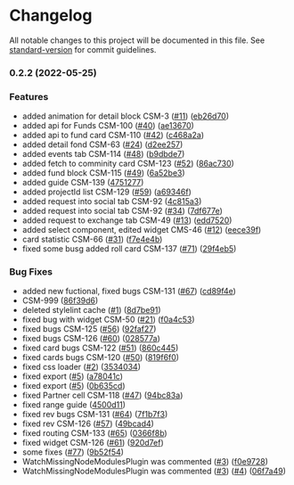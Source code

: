 # Changelog

All notable changes to this project will be documented in this file. See [standard-version](https://github.com/conventional-changelog/standard-version) for commit guidelines.

### 0.2.2 (2022-05-25)


### Features

* added animation for detail block CSM-3 ([#11](https://github.com/crypto-space-map/csm-fe/issues/11)) ([eb26d70](https://github.com/crypto-space-map/csm-fe/commit/eb26d700ccef149d9238fd32c1c33b160975aa62))
* added api for Funds CSM-100 ([#40](https://github.com/crypto-space-map/csm-fe/issues/40)) ([ae13670](https://github.com/crypto-space-map/csm-fe/commit/ae1367069ba86c8202a6478f2705c9c8ce07866d))
* added api to fund card CSM-110 ([#42](https://github.com/crypto-space-map/csm-fe/issues/42)) ([c468a2a](https://github.com/crypto-space-map/csm-fe/commit/c468a2af2d163e3e170eb02e59b10be294b6d924))
* added detail fond CSM-63 ([#24](https://github.com/crypto-space-map/csm-fe/issues/24)) ([d2ee257](https://github.com/crypto-space-map/csm-fe/commit/d2ee2575d5d95f6df2dee503cf9ef44f5831d600))
* added events tab CSM-114 ([#48](https://github.com/crypto-space-map/csm-fe/issues/48)) ([b9dbde7](https://github.com/crypto-space-map/csm-fe/commit/b9dbde73062d87505160c0e21ba5c3fe815a25e7))
* added fetch to comminity card CSM-123 ([#52](https://github.com/crypto-space-map/csm-fe/issues/52)) ([86ac730](https://github.com/crypto-space-map/csm-fe/commit/86ac730f67734f876d7c7b90bca5fd430c98e784))
* added fund block CSM-115 ([#49](https://github.com/crypto-space-map/csm-fe/issues/49)) ([6a52be3](https://github.com/crypto-space-map/csm-fe/commit/6a52be3e6475599474f3b77ce2ccadeb316c5240))
* added guide CSM-139 ([4751277](https://github.com/crypto-space-map/csm-fe/commit/475127727e764fcdfa13d0560e3a5af81a0dd4ab))
* added projectId list CSM-129 ([#59](https://github.com/crypto-space-map/csm-fe/issues/59)) ([a69346f](https://github.com/crypto-space-map/csm-fe/commit/a69346fdcfd86e213ff8ca1866a568b963eb7a86))
* added request into social tab CSM-92 ([4c815a3](https://github.com/crypto-space-map/csm-fe/commit/4c815a3c0f545f4dabb2ad3761b4aa8b8278f1ac))
* added request into social tab CSM-92 ([#34](https://github.com/crypto-space-map/csm-fe/issues/34)) ([7df677e](https://github.com/crypto-space-map/csm-fe/commit/7df677e91521869f42b18a0504d3fd96ac52be86))
* added request to exchange tab CSM-49 ([#13](https://github.com/crypto-space-map/csm-fe/issues/13)) ([edd7520](https://github.com/crypto-space-map/csm-fe/commit/edd7520fb86e529ffb12deea04fbaaa88d68379d))
* added select component, edited widget CMS-46 ([#12](https://github.com/crypto-space-map/csm-fe/issues/12)) ([eece39f](https://github.com/crypto-space-map/csm-fe/commit/eece39f089b0c448d2fd72bf15c9f9365a4b6a1b))
* card statistic CSM-66 ([#31](https://github.com/crypto-space-map/csm-fe/issues/31)) ([f7e4e4b](https://github.com/crypto-space-map/csm-fe/commit/f7e4e4bf9e9b424d57b6fdbd6b9cc5451c9d225b))
* fixed some busg added roll card CSM-137 ([#71](https://github.com/crypto-space-map/csm-fe/issues/71)) ([29f4eb5](https://github.com/crypto-space-map/csm-fe/commit/29f4eb5707853550f4ba0ee1085655ed32536399))


### Bug Fixes

* added new fuctional, fixed bugs CSM-131 ([#67](https://github.com/crypto-space-map/csm-fe/issues/67)) ([cd89f4e](https://github.com/crypto-space-map/csm-fe/commit/cd89f4e820f6a685e81ffdb3f6df2a9bf3badd7d))
* CSM-999 ([86f39d6](https://github.com/crypto-space-map/csm-fe/commit/86f39d605dad776a8a186f593939ea209dd69874))
* deleted stylelint cache ([#1](https://github.com/crypto-space-map/csm-fe/issues/1)) ([8d7be91](https://github.com/crypto-space-map/csm-fe/commit/8d7be912569c8c0fb316cece4d9e679c6bfe1c0c))
* fixed bug with widget CSM-50 ([#21](https://github.com/crypto-space-map/csm-fe/issues/21)) ([f0a4c53](https://github.com/crypto-space-map/csm-fe/commit/f0a4c538019e5427b5337193658fa1754ab2ac6c))
* fixed bugs CSM-125 ([#56](https://github.com/crypto-space-map/csm-fe/issues/56)) ([92faf27](https://github.com/crypto-space-map/csm-fe/commit/92faf271c0a49d4ca8cfbb13ad020107d57d760b))
* fixed bugs CSM-126 ([#60](https://github.com/crypto-space-map/csm-fe/issues/60)) ([028577a](https://github.com/crypto-space-map/csm-fe/commit/028577aa80ad2a40d47ba0339e791c135b13249e))
* fixed card bugs CSM-122 ([#51](https://github.com/crypto-space-map/csm-fe/issues/51)) ([860c445](https://github.com/crypto-space-map/csm-fe/commit/860c44597f8f3fb5a608a1815579790c3f5929ad))
* fixed cards bugs CSM-120 ([#50](https://github.com/crypto-space-map/csm-fe/issues/50)) ([819f6f0](https://github.com/crypto-space-map/csm-fe/commit/819f6f05e4464fce21acf9ff9b614758cbb3d7b1))
* fixed css loader ([#2](https://github.com/crypto-space-map/csm-fe/issues/2)) ([3534034](https://github.com/crypto-space-map/csm-fe/commit/3534034b9ca7dab5bbd4cb89aca63468bc4398df))
* fixed export ([#5](https://github.com/crypto-space-map/csm-fe/issues/5)) ([a78041c](https://github.com/crypto-space-map/csm-fe/commit/a78041ca1b71b2a9ebf7371d5e77f1d7e6b5ca76))
* fixed export ([#5](https://github.com/crypto-space-map/csm-fe/issues/5)) ([0b635cd](https://github.com/crypto-space-map/csm-fe/commit/0b635cd7c9e0d21654704d688b17a5ec603c70c0))
* fixed Partner cell CSM-118 ([#47](https://github.com/crypto-space-map/csm-fe/issues/47)) ([94bc83a](https://github.com/crypto-space-map/csm-fe/commit/94bc83a16b274adba9852eb6e905f8bba44c5425))
* fixed range guide ([4500d11](https://github.com/crypto-space-map/csm-fe/commit/4500d11bffd800e654d78339ae0bace484fd3ea0))
* fixed rev bugs CSM-131 ([#64](https://github.com/crypto-space-map/csm-fe/issues/64)) ([7f1b7f3](https://github.com/crypto-space-map/csm-fe/commit/7f1b7f33874757dd0a28d57770dc9d330fddc9cc))
* fixed rev CSM-126 ([#57](https://github.com/crypto-space-map/csm-fe/issues/57)) ([49bcad4](https://github.com/crypto-space-map/csm-fe/commit/49bcad401d4deb40e1284608df65df2bf63e6c8e))
* fixed routing CSM-133 ([#65](https://github.com/crypto-space-map/csm-fe/issues/65)) ([0366f8b](https://github.com/crypto-space-map/csm-fe/commit/0366f8b2a13fce217bf6185471f52ee90bf5a7f8))
* fixed widget CSM-126 ([#61](https://github.com/crypto-space-map/csm-fe/issues/61)) ([920d7ef](https://github.com/crypto-space-map/csm-fe/commit/920d7effc61df3e6cd75bfd6320f286dfbfbb25c))
* some fixes ([#77](https://github.com/crypto-space-map/csm-fe/issues/77)) ([9b52f54](https://github.com/crypto-space-map/csm-fe/commit/9b52f54999534b722b848f0db4e211dab722a3b3))
* WatchMissingNodeModulesPlugin was commented ([#3](https://github.com/crypto-space-map/csm-fe/issues/3)) ([f0e9728](https://github.com/crypto-space-map/csm-fe/commit/f0e9728ed7caa7c4d111efe17f5197940a76165d))
* WatchMissingNodeModulesPlugin was commented ([#3](https://github.com/crypto-space-map/csm-fe/issues/3)) ([#4](https://github.com/crypto-space-map/csm-fe/issues/4)) ([06f7a49](https://github.com/crypto-space-map/csm-fe/commit/06f7a494ece4cd18648691382f3d9092265ba705))

